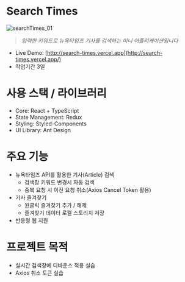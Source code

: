# Search Times

![searchTimes_01](https://user-images.githubusercontent.com/8604840/141826030-73aff288-eb89-4d94-80a1-4b133780e57d.gif)

> _입력한 키워드로 뉴욕타임즈 기사를 검색하는 미니 어플리케이션입니다_

- Live Demo: [http://search-times.vercel.app](http://search-times.vercel.app/)
- 작업기간 3일

# 사용 스택 / 라이브러리

- Core: React + TypeScript
- State Management: Redux
- Styling: Styled-Components
- UI Library: Ant Design

# 주요 기능

- 뉴욕타임즈 API를 활용한 기사(Article) 검색
  - 검색창 키워드 변경시 자동 검색
  - 중복 요청 시 이전 요청 취소(Axios Cancel Token 활용)
- 기사 즐겨찾기
  - 원클릭 즐겨찾기 추가 / 해제
  - 즐겨찾기 데이터 로컬 스토리지 저장
- 반응형 웹 지원

# 프로젝트 목적
- 실시간 검색창에 디바운스 적용 실습
- Axios 취소 토큰 실습

